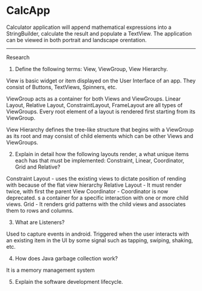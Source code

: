 # CalcApp

Calculator application will append mathematical expressions into a StringBuilder, calculate the result and populate a TextView.
The application can be viewed in both portrait and landscape orentation.

************

Research

1. Define the following terms: View, ViewGroup, View Hierarchy.

View is basic widget or item displayed on the User Interface of an app. They consist of Buttons, TextViews, Spinners, etc.

ViewGroup acts as a container for both Views and ViewGroups. Linear Layout, Relative Layout, ConstraintLayout, FrameLayout are all types of ViewGroups. Every root element of a layout is rendered first starting from its ViewGroup.

View Hierarchy defines the tree-like structure that begins with a ViewGroup as its root and may consist of child elements which can be other Views and ViewGroups.


2. Explain in detail how the following layouts render, a what unique items each has that must be implemented: Constraint, Linear, Coordinator, Grid and Relative?

Constraint Layout   -  uses the existing views to dictate position of rending
                      with because of the flat view hierarchy
 Relative Layout     -  It must render twice, with first the parent View
 Coordinator        - Coordinator is now deprecated. s a container for a specific interaction with one or more child views.
 Grid               - It renders grid patterns with the child views and associates them to rows and columns.

3.  What are Listeners?

Used to capture events in android. Triggered when the user interacts with an existing item in the UI by some signal such as tapping, swiping, shaking, etc.


4. How does Java garbage collection work?

It is a memory management system 

5. Explain the software development lifecycle.
